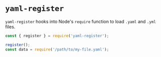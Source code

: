 # `yaml-register`

`yaml-register` hooks into Node's `require` function to load `.yaml` and `.yml` files.

```js
const { register } = require('yaml-register');

register();
const data = require('/path/to/my-file.yaml');
```
